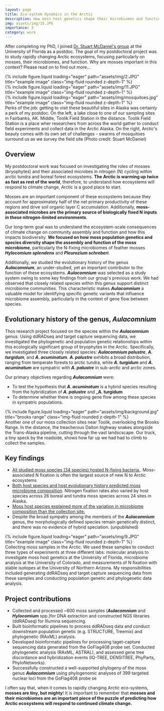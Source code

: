 ```yaml
---
layout: page
title: Eco-system dynamics in the Arctic
description: How moss host genetics shape their microbiomes and function
img: assets/img/15.JPG
importance: 2
category: work
---
```


After completing my PhD, I joined [Dr. Stuart McDaniel's group](https://mcdaniellab.biology.ufl.edu/) at the University of Florida as a postdoc.
The goal of my postdoctoral project was to study rapidly changing Arctic ecosystems, focusing particularly on mosses, their microbiomes, and function. Why are mosses important in this context?
Please read on to find out more...

<div class="row">
    <div class="col-sm mt-3 mt-md-0">
        {% include figure.liquid loading="eager" path="assets/img/2.JPG" title="example image" class="img-fluid rounded z-depth-1" %}
    </div>
    <div class="col-sm mt-3 mt-md-0">
        {% include figure.liquid loading="eager" path="assets/img/11.JPG" title="example image" class="img-fluid rounded z-depth-1" %}
    </div>
    <div class="col-sm mt-3 mt-md-0">
        {% include figure.liquid loading="eager" path="assets/img/mosquitoes.jpg" title="example image" class="img-fluid rounded z-depth-1" %}
    </div>
</div>
<div class="caption">
    Perks of the job: getting to visit these beautiful sites in Alaska was certainly a perk of my postdoc. On the left, a lake close to one of our sampling sites in Fairbanks, AK. Middle, Toolik Field Station in the distance. Toolik Field Station is a place wher researchers from across the world gather to conduct field experiments and collect data in the Arctic Alaska. On the right, Arctic's beauty comes with its own set of challenges - swarms of mosquitoes surround us as we survey the field site (Photo credit: Stuart McDaniel)
</div>

## Overview

My postdoctoral work was focused on investigating the roles of mosses (bryophytes) and their associated microbes in nitrogen (N) cycling within arctic tundra and boreal forest ecosystems.
**The Arctic is warming up twice as fast as rest of the world**, therefore, to understand how ecosystems will respond to climate change, Arctic is a good place to start.

Mosses are an important component of these ecosystems because they account for approximately half of the net primary productivity of these regions and drive soil organic layer C accumulation.
Additionally, **moss-associated microbes are the primary source of biologically fixed N inputs in these nitrogen-limited environments**.

Our long-term goal was to understand the ecosystem-scale consequences of climate change on community assembly and function and how this impacts biodiversity.
**We focused on how moss population genetics and species diversity shape the assembly and function of the moss microbiome**,
particularly the N-fixing microbiomes of feather mosses **_Hylocomium splendens_** and **_Pleurozium schreberi_**.

Additionally, we studied the evolutionary history of the genus **_Aulacomnium_**, an under-studied, yet an important contributor to the function of these ecosystems. 
**_Aulacomnium_** was selected as a study system owing to some key findings from our group's previous work. We had observed that closely related species within this genus support distinct microbiome
 communities. This characteristic makes **_Aulacomnium_** a valuable model for identifying specific genetic variants that influence microbiome assembly,
 particularly in the context of gene flow between species.

## Evolutionary history of the genus, **_Aulacomnium_**

Thos research project focused on the species within the **_Aulacomnium_** genus. Using ddRADseq and target capture sequencing data, we investigated the phylogenetic and population genetic relationships 
within this ecologically significant group of bryophytes in the Arctic. Specifically, we investigated three closely related species: **_Aulacomnium palustre_**, **_A. turgidum_**, and **_A. acuminatum_**.
**_A. palustre_** exhibits a broad distribution, ranging from temperate forests to arctic tundra, while **_A. turgidum_** and **_A. acuminatum_** are sympatric with **_A. palustre_** in 
sub-arctic and arctic zones.

Our primary objectives regarding **_Aulacomnium_** were:
- To test the hypothesis that **_A. acuminatum_** is a hybrid species resulting from the hybridization of **_A. palustre_** and **_A. turgidum**
- To determine whether there is ongoing gene flow among these species in sympatric populations.

<div class="row">
     <div class="col-sm mt-3 mt-md-0">
         {% include figure.liquid loading="eager" path="assets/img/background.jpg" title="brooks range" class="img-fluid rounded z-depth-1" %}
     </div>
</div>
<div class="caption">
    Another one of our moss collection sites near Toolik, overlooking the Brooks Range. In the distance, the treacherous Dalton highway snakes alongside the Trans-Alaska pipeline, cutting through the vast landscscape. Our truck, a tiny speck by the roadside, shows how far up we had had to climb to collect the samples.
</div>

## Key findings

- [All studied moss species (34 species) hosted N-fixing bacteria.](https://link.springer.com/article/10.1007/s10021-020-00534-3). Moss-associated N fixation is often the largest source of new N to Arctic ecosystems
- [Both host species and host evolutionary history predicted moss microbiome composition](https://link.springer.com/article/10.1186/s40168-021-01001-4). Nitrogen fixation rates also varied by host species across 26 boreal and tundra moss species across 24 sites in Alaska.
- [Moss host species explained more of the variation in microbiome composition than the collection site.](https://doi.org/10.1111/1462-2920.14288)
- Despite the broad sympatry among the members of the **_Aulacomnium_** genus, the morphologically defined species remain genetically distinct, and there was no evidence of hybrid speciation. (unpublished)

<div class="row">
    <div class="col-sm mt-3 mt-md-0">
        {% include figure.liquid loading="eager" path="assets/img/9.JPG" title="example image" class="img-fluid rounded z-depth-1" %}
    </div>
</div>
<div class="caption">
    Collecting moss samples in the Arctic. We used these samples to conduct three types of experiments at three different labs: molecular analysis to investigate moss host genetics at the University of Florida, microbiome analysis at the University of Colorado, and measurements of N fixation with stable isotopes at the University of Northern Arizona. My responsibilities included generating ddRADseq and target capture sequencing data from these samples and conducting population genetic and phylogenetic data analysis.
</div>

## Project contributions

- Collected and processed ~600 moss samples (**_Aulacomnium_** and **_Hylocomium_** spp.)for DNA extraction and constructed NGS libraries (ddRADseq) for Illumina sequencing.
- Built bioinformatic pipelines to process ddRADseq data and conduct downstream population genetic (e.g. STRUCTURE, Treemix) and phylogenetic (RAxML) analysis.
- Developed bioinformatic pipelines for processing taget-capture sequencing data generated from the GoFlag408 probe set. Conducted phylogenetic analysis (RAxML, ASTRAL), and assessed gene tree discordance and hybridization events (IQ-TREE, DENSITREE, PhyParts, PhyloNetworks).
- Successfully constructed a well-supported phylogeny of the moss genus **_Aulacomnium_** using phylogenomic analyses of 399 targeted nuclear loci from the GoFlag408 probe se


I often say that, when it comes to rapidly changing Arctic eco-systems, **mosses are tiny, but mighty**! 
It is important to remember that **mosses and their microbiomes are an important piece of the puzzle of predicting how Arctic ecosystems will respond to continued climate change.** 

